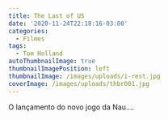 ```yaml
---
title: The Last of US
date: '2020-11-24T22:18:16-03:00'
categories:
  - Filmes
tags:
  - Tom Holland
autoThumbnailImage: true
thumbnailImagePosition: left
thumbnailImage: /images/uploads/i-rest.jpg
coverImage: /images/uploads/thbr001.jpg
---
```

O lançamento do novo jogo da Nau....
